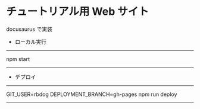# チュートリアル用 Web サイト

docusaurus で実装

- ローカル実行

---

npm start

---

- デプロイ

---

GIT_USER=rbdog DEPLOYMENT_BRANCH=gh-pages npm run deploy

---
